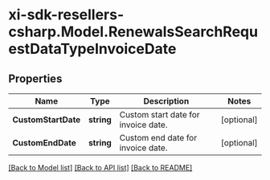 # xi-sdk-resellers-csharp.Model.RenewalsSearchRequestDataTypeInvoiceDate

## Properties

Name | Type | Description | Notes
------------ | ------------- | ------------- | -------------
**CustomStartDate** | **string** | Custom start date for invoice date. | [optional] 
**CustomEndDate** | **string** | Custom end date for invoice date. | [optional] 

[[Back to Model list]](../README.md#documentation-for-models) [[Back to API list]](../README.md#documentation-for-api-endpoints) [[Back to README]](../README.md)

